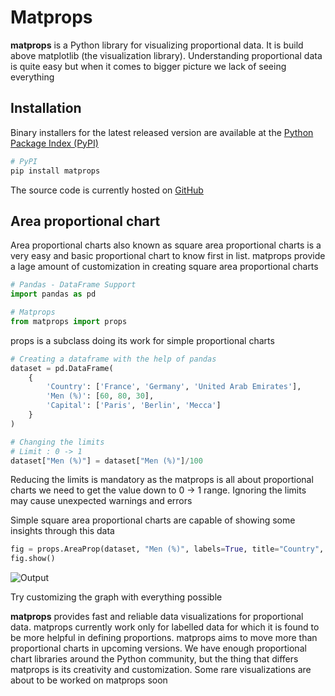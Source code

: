 # Matprops
**matprops** is a Python library for visualizing proportional data. It is build above matplotlib (the visualization library). Understanding proportional data is quite easy but when it comes to bigger picture we lack of seeing everything 

## Installation
Binary installers for the latest released version are available at the [Python
Package Index (PyPI)](https://pypi.org/project/matprops/)

```sh
# PyPI
pip install matprops
```

The source code is currently hosted on [GitHub](https://github.com/sharajmohamars/matprops.git)


## Area proportional chart
Area proportional charts also known as square area proportional charts is a very easy and basic proportional chart to know first in list. matprops provide a lage amount of customization in creating square area proportional charts

```python
# Pandas - DataFrame Support
import pandas as pd

# Matprops
from matprops import props
```

props is a subclass doing its work for simple proportional charts 

```python
# Creating a dataframe with the help of pandas
dataset = pd.DataFrame(
    {
        'Country': ['France', 'Germany', 'United Arab Emirates'], 
        'Men (%)': [60, 80, 30],
        'Capital': ['Paris', 'Berlin', 'Mecca']
    }
)

# Changing the limits
# Limit : 0 -> 1
dataset["Men (%)"] = dataset["Men (%)"]/100
```

Reducing the limits is mandatory as the matprops is all about proportional charts we need to get the value down to 0 -> 1 range. Ignoring the limits may cause unexpected warnings and errors

Simple square area proportional charts are capable of showing some insights through this data
```python
fig = props.AreaProp(dataset, "Men (%)", labels=True, title="Country", description="Capital")
fig.show()
```

![Output](https://github.com/shammeer-s/matprops/blob/master/output.png?raw=true)

Try customizing the graph with everything possible

**matprops** provides fast and reliable data visualizations for proportional data. matprops currently work only for labelled data for which it is found to be more helpful in defining proportions. matprops aims to move more than proportional charts in upcoming versions. We have enough proportional chart libraries around the Python community, but the thing that differs matprops is its creativity and customization. Some rare visualizations are about to be worked on matprops soon

